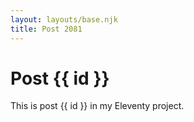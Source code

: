 ```yaml
---
layout: layouts/base.njk
title: Post 2081
---
```


# Post {{ id }}

This is post {{ id }} in my Eleventy project.
